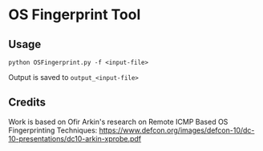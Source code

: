 # OS Fingerprint Tool

## Usage

```
python OSFingerprint.py -f <input-file>
```

Output is saved to `output_<input-file>`

## Credits
Work is based on Ofir Arkin's research on Remote ICMP Based OS Fingerprinting Techniques: https://www.defcon.org/images/defcon-10/dc-10-presentations/dc10-arkin-xprobe.pdf
